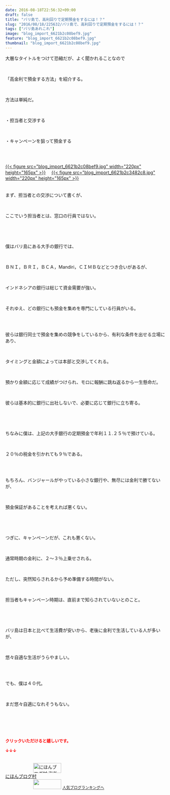 ```yaml
---
date: 2016-08-18T22:56:32+09:00
draft: false
title: "バリ島で、高利回りで定期預金をするには！？"
slug: "2016/08/18/225632/バリ島で、高利回りで定期預金をするには！？"
tags: ["バリ島あれこれ"]
image: "blog_import_6621b2c08bef9.jpg"
feature: "blog_import_6621b2c08bef9.jpg"
thumbnail: "blog_import_6621b2c08bef9.jpg"
---
```

<p>大層なタイトルをつけて恐縮だが、よく聞かれることなので</p><br/><p>「高金利で預金する方法」を紹介する。</p><p><br/></p><p>方法は単純だ。</p><br/><p>・担当者と交渉する</p><br/><p>・キャンペーンを狙って預金する</p><br/><br/><p><a href="blog_import_6621b2c1bfd9b.jpg">{{< figure src="blog_import_6621b2c08bef9.jpg" width="220px" height="165px" >}}</a> 　<a href="blog_import_6621b2c48049d.jpg">{{< figure src="blog_import_6621b2c3482c8.jpg" width="220px" height="165px" >}}</a> <br/><br/><br/>まず、担当者との交渉について書くが、</p><br/><p>ここでいう担当者とは、窓口の行員ではない。</p><br/><p><br/></p><p>僕はバリ島にある大手の銀行では、</p><br/><p>ＢＮＩ，ＢＲＩ，ＢＣＡ，Mandiri，ＣＩＭＢなどとつき合いがあるが、</p><br/><p>インドネシアの銀行は総じて資金需要が強い。</p><br/><p>それゆえ、どの銀行にも預金を集めを専門にしている行員がいる。</p><br/><p><br/>彼らは銀行同士で預金を集めの競争をしているから、有利な条件を出せる立場にあり、</p><br/><p>タイミングと金額によっては本部と交渉してくれる。</p><br/><p>預かり金額に応じて成績がつけられ、モロに報酬に跳ね返るから一生懸命だ。</p><br/><p>彼らは基本的に銀行に出社しないで、必要に応じて銀行に立ち寄る。</p><p><br/></p><br/><p>ちなみに僕は、上記の大手銀行の定期預金で年利１１.２５％で預けている。</p><br/><p>２０％の税金を引かれても９％である。</p><br/><br/><p>もちろん、バンジャールがやっている小さな銀行や、無尽には金利で勝てないが、</p><br/><p>預金保証があることを考えれば悪くない。</p><p><br/></p><br/><p>つぎに、キャンペーンだが、これも悪くない。</p><br/><p>通常時期の金利に、２～３％上乗せされる。</p><br/><p>ただし、突然知らされるから予め準備する時間がない。</p><br/><p>担当者もキャンペーン時期は、直前まで知らされていないとのこと。</p><p><br/></p><br/><p>バリ島は日本と比べて生活費が安いから、老後に金利で生活している人が多いが、</p><br/><p>悠々自適な生活がうらやましい。</p><br/><br/><p>でも、僕は４０代。</p><br/><p>まだ悠々自適になれそうもない。</p><br/><br/><br/><br/><p><font color="#ff0000" size="2"><strong>クリックいただけると嬉しいです。<br/></strong></font></p><p><font color="#ff0000" size="2"><strong>↓↓↓</strong></font></p><p><br/><a href="ranking.html?p_cid=01260127" target="_blank"><img border="0" alt="にほんブログ村 海外生活ブログ バリ島情報へ" src="data:image/svg+xml;charset=utf-8,%3Csvg%20xmlns%3D%22http%3A%2F%2Fwww.w3.org%2F2000%2Fsvg%22%20title%3D%22Placeholder%20for%20Images%22%20role%3D%22presentation%22%20viewBox%3D%220%200%2088%2031%22%20%2F%3E" width="88" height="31" data-src="https://img-proxy.blog-video.jp/images?url=http%3A%2F%2Foverseas.blogmura.com%2Fbali%2Fimg%2Fbali88_31.gif" style="aspect-ratio: auto 88 / 31;"/><noscript><img border="0" alt="にほんブログ村 海外生活ブログ バリ島情報へ" src="https://img-proxy.blog-video.jp/images?url=http%3A%2F%2Foverseas.blogmura.com%2Fbali%2Fimg%2Fbali88_31.gif" width="88" height="31"></noscript></a> <br/><a href="ranking.html?p_cid=01260127" target="_blank">にほんブログ村</a> <br/><a title="人気ブログランキングへ" href="link.php?1804582"><img border="0" src="data:image/svg+xml;charset=utf-8,%3Csvg%20xmlns%3D%22http%3A%2F%2Fwww.w3.org%2F2000%2Fsvg%22%20title%3D%22Placeholder%20for%20Images%22%20role%3D%22presentation%22%20viewBox%3D%220%200%2088%2031%22%20%2F%3E" width="88" height="31" data-src="https://blog.with2.net/img/banner/banner_22.gif" style="aspect-ratio: auto 88 / 31;"/><noscript><img border="0" src="https://blog.with2.net/img/banner/banner_22.gif" width="88" height="31"></noscript></a> <a style="FONT-SIZE: 12px" href="link.php?1804582">人気ブログランキングへ</a> </p>

